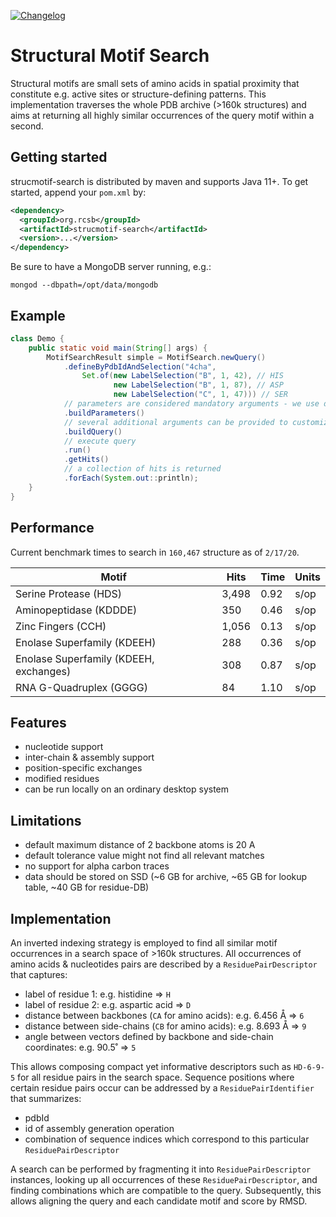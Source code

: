 [![Changelog](https://img.shields.io/badge/changelog--lightgrey.svg?style=flat)](https://github.com/rcsb/strucmotif-search/blob/master/CHANGELOG.md)

# Structural Motif Search
Structural motifs are small sets of amino acids in spatial proximity that constitute e.g. active sites or 
structure-defining patterns. This implementation traverses the whole PDB archive (>160k structures) and aims at 
returning all highly similar occurrences of the query motif within a second.

## Getting started
strucmotif-search is distributed by maven and supports Java 11+. To get started, append your `pom.xml` by:
```xml
<dependency>
  <groupId>org.rcsb</groupId>
  <artifactId>strucmotif-search</artifactId>
  <version>...</version>
</dependency>
```

Be sure to have a MongoDB server running, e.g.:
```
mongod --dbpath=/opt/data/mongodb
```

## Example
```java
class Demo {
    public static void main(String[] args) {
        MotifSearchResult simple = MotifSearch.newQuery()
            .defineByPdbIdAndSelection("4cha",
                Set.of(new LabelSelection("B", 1, 42), // HIS
                       new LabelSelection("B", 1, 87), // ASP
                       new LabelSelection("C", 1, 47))) // SER
            // parameters are considered mandatory arguments - we use defaults
            .buildParameters()
            // several additional arguments can be provided to customize the query further
            .buildQuery()
            // execute query
            .run()
            .getHits()
            // a collection of hits is returned
            .forEach(System.out::println);
    }
}
```

## Performance
Current benchmark times to search in `160,467` structure as of `2/17/20`.

| Motif | Hits | Time | Units |
| --- | --- | --- | --- |
| Serine Protease (HDS) | 3,498 | 0.92 | s/op |
| Aminopeptidase (KDDDE) | 350 | 0.46 | s/op |
| Zinc Fingers (CCH) | 1,056 | 0.13 | s/op |
| Enolase Superfamily (KDEEH) | 288 | 0.36 | s/op |
| Enolase Superfamily (KDEEH, exchanges) | 308 | 0.87 | s/op |
| RNA G-Quadruplex (GGGG) | 84 | 1.10 | s/op | 

## Features
- nucleotide support
- inter-chain & assembly support
- position-specific exchanges
- modified residues
- can be run locally on an ordinary desktop system

## Limitations
- default maximum distance of 2 backbone atoms is 20 A
- default tolerance value might not find all relevant matches
- no support for alpha carbon traces
- data should be stored on SSD (~6 GB for archive, ~65 GB for lookup table, ~40 GB for residue-DB)

## Implementation
An inverted indexing strategy is employed to find all similar motif occurrences in a search space of >160k structures.
All occurrences of amino acids & nucleotides pairs are described by a `ResiduePairDescriptor` that captures:
- label of residue 1: e.g. histidine => `H`
- label of residue 2: e.g. aspartic acid => `D`
- distance between backbones (`CA` for amino acids): e.g. 6.456 Å => `6`
- distance between side-chains (`CB` for amino acids): e.g. 8.693 Å => `9`
- angle between vectors defined by backbone and side-chain coordinates: e.g. 90.5˚ => `5` 

This allows composing compact yet informative descriptors such as `HD-6-9-5` for all residue pairs in the search space.
Sequence positions where certain residue pairs occur can be addressed by a `ResiduePairIdentifier` that summarizes:
- pdbId
- id of assembly generation operation
- combination of sequence indices which correspond to this particular `ResiduePairDescriptor`

A search can be performed by fragmenting it into `ResiduePairDescriptor` instances, looking up all 
occurrences of these `ResiduePairDescriptor`, and finding combinations which are compatible to the query. Subsequently, 
this allows aligning the query and each candidate motif and score by RMSD.